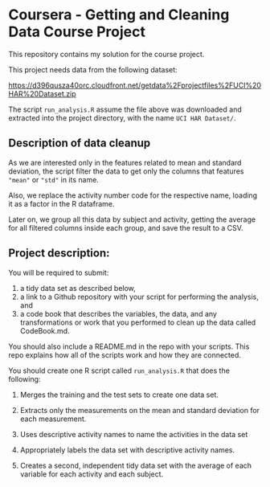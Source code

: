 # Coursera - Getting and Cleaning Data Course Project

This repository contains my solution for the course project.

This project needs data from the following dataset:

https://d396qusza40orc.cloudfront.net/getdata%2Fprojectfiles%2FUCI%20HAR%20Dataset.zip

The script `run_analysis.R` assume the file above was downloaded and extracted into
the project directory, with the name `UCI HAR Dataset/`.


## Description of data cleanup

As we are interested only in the features related to mean and standard deviation, the
script filter the data to get only the columns that features `"mean"` or `"std"` in its name.

Also, we replace the activity number code for the respective name, loading it as a factor
in the R dataframe.

Later on, we group all this data by subject and activity, getting the average for all
filtered columns inside each group, and save the result to a CSV.


## Project description:

You will be required to submit:

1) a tidy data set as described below,
2) a link to a Github repository with your script for performing the analysis, and
3) a code book that describes the variables, the data, and any transformations or work that you performed to clean up the data called CodeBook.md.

You should also include a README.md in the repo with your scripts. This repo explains how all of the scripts work and how they are connected. 


You should create one R script called `run_analysis.R` that does the following:

1. Merges the training and the test sets to create one data set.

2. Extracts only the measurements on the mean and standard deviation for each measurement. 

3. Uses descriptive activity names to name the activities in the data set

4. Appropriately labels the data set with descriptive activity names. 

5. Creates a second, independent tidy data set with the average of each variable for each activity and each subject. 

